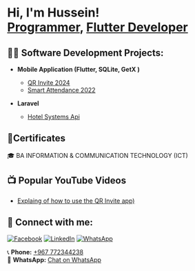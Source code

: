 <h1>Hi, I'm Hussein! <br/><a href="https://github.com/Hussein-Alomisi">Programmer</a>, <a href="https://www.linkedin.com/in/joshmadakor/">Flutter Developer</a>

<h2>👨‍💻 Software Development Projects:</h2>

- <b>Mobile Application (Flutter, SQLite, GetX )</b>
  - [QR Invite 2024](https://github.com/Hussein-Alomisi/QrInviteApp)
  - [Smart Attendance 2022](https://www.mediafire.com/file/7lo2fnoczq11v0u/Smart_Attendance.apk/file)  

- <b>Laravel</b>
  - [Hotel Systems Api](https://github.com/joshmadakor1/Package-Delivery-Pathfinding-Algorithm)
<h2>📃Certificates</h2>
  🎓 BA INFORMATION & COMMUNICATION TECHNOLOGY (ICT) 
<h2>📺 Popular YouTube Videos</h2>

- [Explaing of how to use the QR Invite app)](https://www.youtube.com/watch?v=N-L9hklSlNk)


<h2> 🤳 Connect with me:</h2>

[![Facebook](https://img.shields.io/badge/Facebook-%231877F2.svg?&style=for-the-badge&logo=facebook&logoColor=white&logoWidth=30&label=)](https://facebook.com/vdvd0)
[![LinkedIn](https://img.shields.io/badge/LinkedIn-%230A66C2.svg?&style=for-the-badge&logo=linkedin&logoColor=white&logoWidth=30&label=)](https://www.linkedin.com/in/hussein-alomisi-358aba351/)
[![WhatsApp](https://img.shields.io/badge/WhatsApp-%2325D366.svg?&style=for-the-badge&logo=whatsapp&logoColor=white&logoWidth=30&label=)](https://wa.me/967772344238)

📞 **Phone:** [+967 772344238](tel:+967772344238)  
💬 **WhatsApp:** [Chat on WhatsApp](https://wa.me/967772344238)
